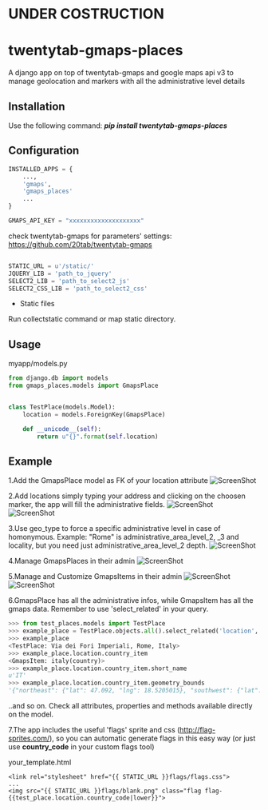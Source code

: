 UNDER COSTRUCTION
=================


twentytab-gmaps-places
=====================

A django app on top of twentytab-gmaps and google maps api v3 to manage geolocation and markers with all the administrative level details

## Installation

Use the following command: <b><i>pip install twentytab-gmaps-places</i></b>

## Configuration

```py
INSTALLED_APPS = {
    ...,
    'gmaps',
    'gmaps_places'
    ...
}

GMAPS_API_KEY = "xxxxxxxxxxxxxxxxxxxx"

```

check twentytab-gmaps for parameters' settings:
https://github.com/20tab/twentytab-gmaps

```py

STATIC_URL = u'/static/'
JQUERY_LIB = 'path_to_jquery'
SELECT2_LIB = 'path_to_select2_js'
SELECT2_CSS_LIB = 'path_to_select2_css'

```


- Static files

Run collectstatic command or map static directory.

## Usage

myapp/models.py
```py
from django.db import models
from gmaps_places.models import GmapsPlace


class TestPlace(models.Model):
    location = models.ForeignKey(GmapsPlace)

    def __unicode__(self):
        return u"{}".format(self.location)
```

## Example
 1.Add the GmapsPlace model as FK of your location attribute
![ScreenShot](https://raw.github.com/20tab/twentytab-gmaps-places/master/img/screenshot1-models.png)

 2.Add locations simply typing your address and clicking on the choosen marker, the app will fill the administrative fields.
![ScreenShot](https://raw.github.com/20tab/twentytab-gmaps-places/master/img/screenshot2-address.png)
![ScreenShot](https://raw.github.com/20tab/twentytab-gmaps-places/master/img/screenshot2b-address.png)

 3.Use geo_type to force a specific administrative level in case of homonymous. Example: "Rome" is administrative_area_level_2, _3 and locality, but you need just administrative_area_level_2 depth.
![ScreenShot](https://raw.github.com/20tab/twentytab-gmaps-places/master/img/screenshot3-geo_type.png)

 4.Manage GmapsPlaces in their admin 
![ScreenShot](https://raw.github.com/20tab/twentytab-gmaps-places/master/img/screenshot4-gmaps_places_admin.png)

 5.Manage and Customize GmapsItems in their admin 
![ScreenShot](https://raw.github.com/20tab/twentytab-gmaps-places/master/img/screenshot5-gmaps_items_admin.png)
![ScreenShot](https://raw.github.com/20tab/twentytab-gmaps-places/master/img/screenshot5b-gmaps_items_admin.png)

 6.GmapsPlace has all the administrative infos, while GmapsItem has all the gmaps data. Remember to use 'select_related' in your query.
```py
>>> from test_places.models import TestPlace
>>> example_place = TestPlace.objects.all().select_related('location', 'location__country_item')[0]
>>> example_place
<TestPlace: Via dei Fori Imperiali, Rome, Italy>
>>> example_place.location.country_item
<GmapsItem: italy(country)>
>>> example_place.location.country_item.short_name
u'IT'
>>> example_place.location.country_item.geometry_bounds
'{"northeast": {"lat": 47.092, "lng": 18.5205015}, "southwest": {"lat": 35.4929201, "lng": 6.6267201}}'
```
..and so on. Check all attributes, properties and methods available directly on the model.

 7.The app includes the useful 'flags' sprite and css (http://flag-sprites.com/), so you can automatic generate flags in this easy way (or just use **country_code** in your custom flags tool)

your_template.html
```django
<link rel="stylesheet" href="{{ STATIC_URL }}flags/flags.css">
...
<img src="{{ STATIC_URL }}flags/blank.png" class="flag flag-{{test_place.location.country_code|lower}}">
```
